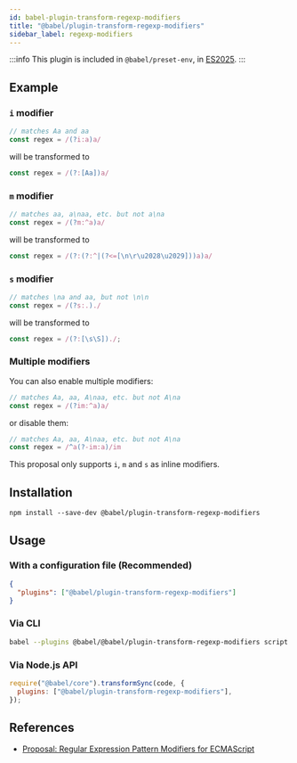 ```yaml
---
id: babel-plugin-transform-regexp-modifiers
title: "@babel/plugin-transform-regexp-modifiers"
sidebar_label: regexp-modifiers
---
```


:::info
This plugin is included in `@babel/preset-env`, in [ES2025](https://github.com/tc39/proposals/blob/master/finished-proposals.md).
:::

## Example

### `i` modifier
```js title="input.js"
// matches Aa and aa
const regex = /(?i:a)a/
```
will be transformed to
```js title="output.js"
const regex = /(?:[Aa])a/
```

### `m` modifier
```js title="input.js"
// matches aa, a\naa, etc. but not a\na
const regex = /(?m:^a)a/
```
will be transformed to
```js title="output.js"
const regex = /(?:(?:^|(?<=[\n\r\u2028\u2029]))a)a/
```

### `s` modifier
```js title="input.js"
// matches \na and aa, but not \n\n
const regex = /(?s:.)./
```
will be transformed to
```js title="output.js"
const regex = /(?:[\s\S])./;
```

### Multiple modifiers
You can also enable multiple modifiers:

```js
// matches Aa, aa, A\naa, etc. but not A\na
const regex = /(?im:^a)a/
```

or disable them:

```js
// matches Aa, aa, A\naa, etc. but not A\na
const regex = /^a(?-im:a)/im
```

This proposal only supports `i`, `m` and `s` as inline modifiers.

## Installation

```shell npm2yarn
npm install --save-dev @babel/plugin-transform-regexp-modifiers
```

## Usage

### With a configuration file (Recommended)

```json title="babel.config.json"
{
  "plugins": ["@babel/plugin-transform-regexp-modifiers"]
}
```

### Via CLI

```sh title="Shell"
babel --plugins @babel/@babel/plugin-transform-regexp-modifiers script.js
```

### Via Node.js API

```js title="JavaScript"
require("@babel/core").transformSync(code, {
  plugins: ["@babel/plugin-transform-regexp-modifiers"],
});
```

## References

- [Proposal: Regular Expression Pattern Modifiers for ECMAScript](https://github.com/tc39/transform-regexp-modifiers)
